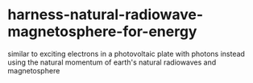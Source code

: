 # harness-natural-radiowave-magnetosphere-for-energy
similar to exciting electrons in a photovoltaic plate with photons instead using the natural momentum of earth's natural radiowaves and magnetosphere
